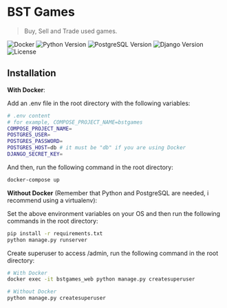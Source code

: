 # BST Games
> Buy, Sell and Trade used games.

![Docker](https://img.shields.io/badge/docker-wsl2-blue)
![Python Version](https://img.shields.io/badge/python-3.8.12-blue)
![PostgreSQL Version](https://img.shields.io/badge/postgres-13.5-blue)
![Django Version](https://img.shields.io/badge/django-3.2.6-blue)
![License](https://img.shields.io/badge/license-MIT-green)

## Installation

**With Docker**:

Add an .env file in the root directory with the following variables:

```sh  
# .env content
# for example, COMPOSE_PROJECT_NAME=bstgames
COMPOSE_PROJECT_NAME=
POSTGRES_USER=
POSTGRES_PASSWORD=
POSTGRES_HOST=db # it must be "db" if you are using Docker
DJANGO_SECRET_KEY=
```

And then, run the following command in the root directory:

```sh  
docker-compose up
```

**Without Docker** (Remember that Python and PostgreSQL are needed, i recommend using a virtualenv): 

Set the above environment variables on your OS and then run the following commands in the root directory:

```sh
pip install -r requirements.txt
python manage.py runserver
```

Create superuser to access /admin, run the following command in the root directory:

```sh
# With Docker
docker exec -it bstgames_web python manage.py createsuperuser

# Without Docker
python manage.py createsuperuser
```